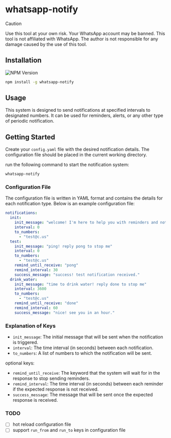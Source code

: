 # whatsapp-notify

> [!CAUTION]
> Use this tool at your own risk. Your WhatsApp account may be banned. This tool is not affiliated with WhatsApp.
> The author is not responsible for any damage caused by the use of this tool.

## Installation

![NPM Version](https://img.shields.io/npm/v/whatsapp-notify)

```bash
npm install -g whatsapp-notify
```

## Usage

This system is designed to send notifications at specified intervals to designated numbers. It can be used for reminders, alerts, or any other type of periodic notification.

## Getting Started

Create your `config.yaml` file with the desired notification details. The configuration file should be placed in the current working directory.

run the following command to start the notification system:

```bash
whatsapp-notify
```

### Configuration File

The configuration file is written in YAML format and contains the details for each notification type. Below is an example configuration file:

```yaml
notifications:
  init:
    init_message: "welcome! I'm here to help you with reminders and notifications."
    interval: 0
    to_numbers:
      - "test@c.us"
  test:
    init_message: "ping! reply pong to stop me"
    interval: 0
    to_numbers:
      - "test@c.us"
    remind_until_receive: "pong"
    remind_interval: 30
    success_message: "success! test notification received."
  drink_water:
    init_message: "time to drink water! reply done to stop me"
    interval: 3600
    to_numbers:
      - "test@c.us"
    remind_until_receive: "done"
    remind_interval: 60
    success_message: "nice! see you in an hour."
```

### Explanation of Keys

- `init_message`: The initial message that will be sent when the notification is triggered.
- `interval`: The time interval (in seconds) between each notification.
- `to_numbers`: A list of numbers to which the notification will be sent.

optional keys:

- `remind_until_receive`: The keyword that the system will wait for in the response to stop sending reminders.
- `remind_interval`: The time interval (in seconds) between each reminder if the expected response is not received.
- `success_message`: The message that will be sent once the expected response is received.

### TODO

- [ ] hot reload configuration file
- [ ] support `run_from` and `run_to` keys in configuration file
